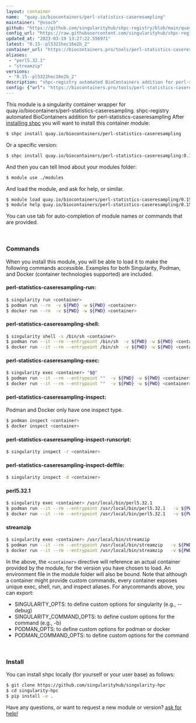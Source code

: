 ```yaml
---
layout: container
name:  "quay.io/biocontainers/perl-statistics-caseresampling"
maintainer: "@vsoch"
github: "https://github.com/singularityhub/shpc-registry/blob/main/quay.io/biocontainers/perl-statistics-caseresampling/container.yaml"
config_url: "https://raw.githubusercontent.com/singularityhub/shpc-registry/main/quay.io/biocontainers/perl-statistics-caseresampling/container.yaml"
updated_at: "2023-03-19 13:27:22.556971"
latest: "0.15--pl5321hec16e2b_2"
container_url: "https://biocontainers.pro/tools/perl-statistics-caseresampling"
aliases:
 - "perl5.32.1"
 - "streamzip"
versions:
 - "0.15--pl5321hec16e2b_2"
description: "shpc-registry automated BioContainers addition for perl-statistics-caseresampling"
config: {"url": "https://biocontainers.pro/tools/perl-statistics-caseresampling", "maintainer": "@vsoch", "description": "shpc-registry automated BioContainers addition for perl-statistics-caseresampling", "latest": {"0.15--pl5321hec16e2b_2": "sha256:ee5d83d66f85ae89b541ec987237039b735bcdcc88b65cb997c40cdbd90d1042"}, "tags": {"0.15--pl5321hec16e2b_2": "sha256:ee5d83d66f85ae89b541ec987237039b735bcdcc88b65cb997c40cdbd90d1042"}, "docker": "quay.io/biocontainers/perl-statistics-caseresampling", "aliases": {"perl5.32.1": "/usr/local/bin/perl5.32.1", "streamzip": "/usr/local/bin/streamzip"}}
---
```


This module is a singularity container wrapper for quay.io/biocontainers/perl-statistics-caseresampling.
shpc-registry automated BioContainers addition for perl-statistics-caseresampling
After [installing shpc](#install) you will want to install this container module:


```bash
$ shpc install quay.io/biocontainers/perl-statistics-caseresampling
```

Or a specific version:

```bash
$ shpc install quay.io/biocontainers/perl-statistics-caseresampling:0.15--pl5321hec16e2b_2
```

And then you can tell lmod about your modules folder:

```bash
$ module use ./modules
```

And load the module, and ask for help, or similar.

```bash
$ module load quay.io/biocontainers/perl-statistics-caseresampling/0.15--pl5321hec16e2b_2
$ module help quay.io/biocontainers/perl-statistics-caseresampling/0.15--pl5321hec16e2b_2
```

You can use tab for auto-completion of module names or commands that are provided.

<br>

### Commands

When you install this module, you will be able to load it to make the following commands accessible.
Examples for both Singularity, Podman, and Docker (container technologies supported) are included.

#### perl-statistics-caseresampling-run:

```bash
$ singularity run <container>
$ podman run --rm  -v ${PWD} -w ${PWD} <container>
$ docker run --rm  -v ${PWD} -w ${PWD} <container>
```

#### perl-statistics-caseresampling-shell:

```bash
$ singularity shell -s /bin/sh <container>
$ podman run --it --rm --entrypoint /bin/sh  -v ${PWD} -w ${PWD} <container>
$ docker run --it --rm --entrypoint /bin/sh  -v ${PWD} -w ${PWD} <container>
```

#### perl-statistics-caseresampling-exec:

```bash
$ singularity exec <container> "$@"
$ podman run --it --rm --entrypoint ""  -v ${PWD} -w ${PWD} <container> "$@"
$ docker run --it --rm --entrypoint ""  -v ${PWD} -w ${PWD} <container> "$@"
```

#### perl-statistics-caseresampling-inspect:

Podman and Docker only have one inspect type.

```bash
$ podman inspect <container>
$ docker inspect <container>
```

#### perl-statistics-caseresampling-inspect-runscript:

```bash
$ singularity inspect -r <container>
```

#### perl-statistics-caseresampling-inspect-deffile:

```bash
$ singularity inspect -d <container>
```


#### perl5.32.1

```bash
$ singularity exec <container> /usr/local/bin/perl5.32.1
$ podman run --it --rm --entrypoint /usr/local/bin/perl5.32.1   -v ${PWD} -w ${PWD} <container> -c " $@"
$ docker run --it --rm --entrypoint /usr/local/bin/perl5.32.1   -v ${PWD} -w ${PWD} <container> -c " $@"
```


#### streamzip

```bash
$ singularity exec <container> /usr/local/bin/streamzip
$ podman run --it --rm --entrypoint /usr/local/bin/streamzip   -v ${PWD} -w ${PWD} <container> -c " $@"
$ docker run --it --rm --entrypoint /usr/local/bin/streamzip   -v ${PWD} -w ${PWD} <container> -c " $@"
```



In the above, the `<container>` directive will reference an actual container provided
by the module, for the version you have chosen to load. An environment file in the
module folder will also be bound. Note that although a container
might provide custom commands, every container exposes unique exec, shell, run, and
inspect aliases. For anycommands above, you can export:

 - SINGULARITY_OPTS: to define custom options for singularity (e.g., --debug)
 - SINGULARITY_COMMAND_OPTS: to define custom options for the command (e.g., -b)
 - PODMAN_OPTS: to define custom options for podman or docker
 - PODMAN_COMMAND_OPTS: to define custom options for the command

<br>

### Install

You can install shpc locally (for yourself or your user base) as follows:

```bash
$ git clone https://github.com/singularityhub/singularity-hpc
$ cd singularity-hpc
$ pip install -e .
```

Have any questions, or want to request a new module or version? [ask for help!](https://github.com/singularityhub/singularity-hpc/issues)